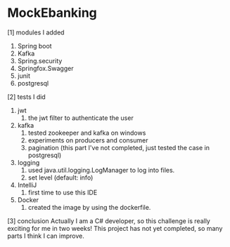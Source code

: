 # MockEbanking

[1] modules I added
1. Spring boot
2. Kafka
3. Spring.security
4. Springfox.Swagger
5. junit
6. postgresql

[2] tests I did
1. jwt 
   1. the jwt filter to authenticate the user
2. kafka
   1. tested zookeeper and kafka on windows
   2. experiments on producers and consumer
   3. pagination (this part I've not completed, just tested the case in postgresql)
3. logging
   1. used java.util.logging.LogManager to log into files.
   2. set level (default: info)
4. IntelliJ
   1. first time to use this IDE
5. Docker
   1. created the image by using the dockerfile.

[3] conclusion
Actually I am a C# developer, so this challenge is really exciting for me in two weeks!
This project has not yet completed, so many parts I think I can improve.
